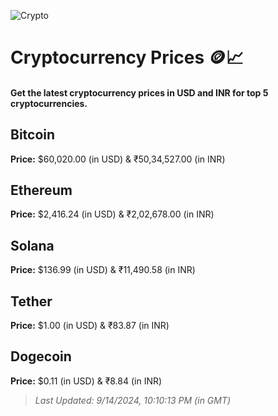 
![Crypto](https://www.techguide.com.au/wp-content/uploads/2020/11/crypto3.jpeg)

# Cryptocurrency Prices 🪙📈

#### Get the latest cryptocurrency prices in USD and INR for top 5 cryptocurrencies.

## Bitcoin

**Price:** $60,020.00 (in USD) & ₹50,34,527.00 (in INR)

## Ethereum

**Price:** $2,416.24 (in USD) & ₹2,02,678.00 (in INR)

## Solana

**Price:** $136.99 (in USD) & ₹11,490.58 (in INR)

## Tether

**Price:** $1.00 (in USD) & ₹83.87 (in INR)

## Dogecoin

**Price:** $0.11 (in USD) & ₹8.84 (in INR)

> _Last Updated: 9/14/2024, 10:10:13 PM (in GMT)_
